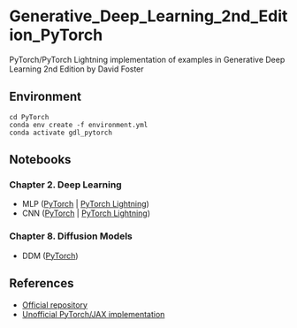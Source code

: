# Generative_Deep_Learning_2nd_Edition_PyTorch
PyTorch/PyTorch Lightning implementation of examples in Generative Deep Learning 2nd Edition by David Foster

## Environment
```
cd PyTorch
conda env create -f environment.yml
conda activate gdl_pytorch
```

## Notebooks
### Chapter 2. Deep Learning
- MLP ([PyTorch](https://github.com/mgjeon/Generative_Deep_Learning_2nd_Edition_PyTorch/blob/main/PyTorch/02_deeplearning/01_mlp.ipynb) | [PyTorch Lightning](https://github.com/mgjeon/Generative_Deep_Learning_2nd_Edition_PyTorch/blob/main/PyTorch/02_deeplearning/01_mlp-lightning.ipynb))
- CNN ([PyTorch](https://github.com/mgjeon/Generative_Deep_Learning_2nd_Edition_PyTorch/blob/main/PyTorch/02_deeplearning/02_cnn.ipynb) | [PyTorch Lightning](https://github.com/mgjeon/Generative_Deep_Learning_2nd_Edition_PyTorch/blob/main/PyTorch/02_deeplearning/02_cnn-lightning.ipynb))

### Chapter 8. Diffusion Models
- DDM ([PyTorch](https://github.com/mgjeon/Generative_Deep_Learning_2nd_Edition_PyTorch/blob/main/PyTorch/08_diffusion/01_ddm.ipynb))



## References
- [Official repository](https://github.com/davidADSP/Generative_Deep_Learning_2nd_Edition)
- [Unofficial PyTorch/JAX implementation](https://github.com/terrence-ou/Generative-Deep-Learning-2nd-Edition-PyTorch-JAX)
